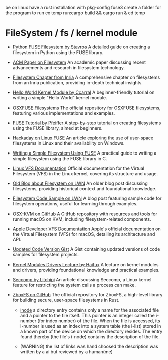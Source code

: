 be on linux have a rust installation with  pkg-config fuse3
create a folder for the program to run  ex temp
run:cargo build && cargo run &  cd temp 


# FileSystem / fs / kernel module

- [Python FUSE Filesystem by Stavros](https://www.stavros.io/posts/python-fuse-filesystem/)
  A detailed guide on creating a filesystem in Python using the FUSE library.

- [ACM Paper on Filesystem](https://dl.acm.org/doi/pdf/10.1145/3494556)
  An academic paper discussing recent advancements and research in filesystem technology.

- [Filesystem Chapter from Inria](https://inria.hal.science/hal-03440824/file/497034_1_En_26_Chapter.pdf)
  A comprehensive chapter on filesystems from an Inria publication, providing in-depth technical insights.

- [Hello World Kernel Module by Ccarral](https://ccarral.github.io/en/projects/hello_world_kernel_module/)
  A beginner-friendly tutorial on writing a simple "Hello World" kernel module.

- [OSXFUSE Filesystems](https://github.com/osxfuse/filesystems/tree/master)
  The official repository for OSXFUSE filesystems, featuring various implementations and examples.

- [FUSE Tutorial by Pfeiffer](https://www.cs.nmsu.edu/~pfeiffer/fuse-tutorial/?source=post_page-----ee8f90fd0a2f--------------------------------)
  A step-by-step tutorial on creating filesystems using the FUSE library, aimed at beginners.

- [Hackaday on Linux FUSE](https://hackaday.com/2021/08/31/linux-fu-user-space-file-systems-now-for-windows-too/)
  An article exploring the use of user-space filesystems in Linux and their availability on Windows.

- [Writing a Simple Filesystem Using FUSE](https://www.maastaar.net/fuse/linux/filesystem/c/2016/05/21/writing-a-simple-filesystem-using-fuse/)
  A practical guide to writing a simple filesystem using the FUSE library in C.

- [Linux VFS Documentation](https://dri.freedesktop.org/docs/drm/filesystems/vfs.html)
  Official documentation for the Virtual Filesystem (VFS) in the Linux kernel, covering its structure and usage.

- [Old Blog about Filesystem on LWN](https://lwn.net/Articles/13325/)
  An older blog post discussing filesystems, providing historical context and foundational knowledge.

- [Filesystem Code Sample on LWN](https://lwn.net/Articles/13379/)
  A blog post featuring sample code for filesystem operations, useful for learning through examples.

- [OSX-KVM on GitHub](https://github.com/kholia/OSX-KVM)
  A GitHub repository with resources and tools for running macOS on KVM, including filesystem-related components.

- [Apple Developer VFS Documentation](https://developer.apple.com/documentation/kernel/vfs)
  Apple's official documentation on the Virtual Filesystem (VFS) for macOS, detailing its architecture and API.

- [Updated Code Version Gist](https://gist.github.com/RadNi/9d8a074e6264c1664b97b8eee11b1d2a)
  A Gist containing updated versions of code samples for filesystem projects.

- [Kernel Modules Drivers Lecture by Haifux](http://www.haifux.org/lectures/86-sil/kernel-modules-drivers/kernel-modules-drivers.html)
  A lecture on kernel modules and drivers, providing foundational knowledge and practical examples.

- [Seccomp by Litchipi](https://litchipi.site/post/7320799171169331056)
  An article discussing Seccomp, a Linux kernel feature for restricting the system calls a process can make.

- [ZboxFS on GitHub](https://github.com/zboxfs/zbox)
  The official repository for ZboxFS, a high-level library for building secure, user-space filesystems in Rust.
  - [inode](https://en.wikipedia.org/wiki/Inode)
   a directory entry contains only a name for the associated file and a pointer to the file itself. This pointer is an integer called the i-number (for index number) of the file. When the file is accessed, its i-number is used as an index into a system table (the i-list) stored in a known part of the device on which the directory resides. The entry found thereby (the file's i-node) contains the description of the file.

  - (WARNING) the list of links was hand choosed the description was written by a ai but reviewed by a human(me)
